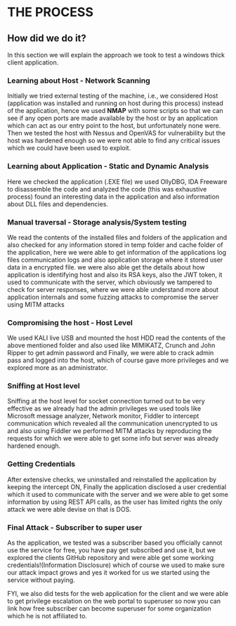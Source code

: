 # THE PROCESS

## **How did we do it?**

In this section we will explain the approach we took to test a windows thick client application.

###  Learning about Host - Network Scanning

Initially we tried external testing of the machine, i.e., we considered Host \(application was installed and running on host during this process\) instead of the application, hence we used **NMAP** with some scripts so that we can see if any open ports are made available by the host or by an application which can act as our entry point to the host, but unfortunately none were. Then we tested the host with Nessus and OpenVAS for vulnerability but the host was hardened enough so we were not able to find any critical issues which we could have been used to exploit.

### Learning about Application - Static and Dynamic Analysis

Here we checked the application \(.EXE file\) we used OllyDBG, IDA Freeware to disassemble the code and analyzed the code \(this was exhaustive process\) found an  interesting data in the application and also information about DLL files and dependencies.

### Manual traversal - Storage analysis/System testing

We read the contents of the installed files and folders of the application and also checked for any information stored in temp folder and cache folder of the application, here we were able to get information of the applications log files communication logs and also application storage where it stored user data in a encrypted file. we were also able get the details about how application is identifying host and also its RSA keys, also the JWT token, it used to communicate with the server, which obviously we tampered to check for server responses, where we were able understand more about application internals and some fuzzing attacks to compromise the server using MITM attacks

### Compromising the host - Host Level

We used KALI live USB and mounted the host HDD read the contents of the above mentioned folder and also used like MIMIKATZ, Crunch and John Ripper to get admin password and Finally, we were able to crack admin pass and logged into the host, which of course gave more privileges and we explored more as an administrator.

### Sniffing at Host level

Sniffing at the host level for socket connection turned out to be very effective as we already had the admin privileges we used tools like Microsoft message analyzer, Network monitor, Fiddler to intercept communication which revealed all the communication unencrypted to us and also using Fiddler we performed MITM attacks by reproducing the requests for which we were able to get some info but server was already hardened enough.

### Getting Credentials

After extensive checks, we uninstalled and reinstalled the application by keeping the intercept ON, Finally the application disclosed a user credential which it used to communicate with the server and we were able to get some information by using REST API calls, as the user has limited rights the only attack we were able devise on that is DOS.

### Final Attack - Subscriber to super user

As the application, we tested was a subscriber based you officially cannot use the service for free, you have pay get subscribed and use it, but we explored the clients GitHub repository and were able get some working credentials!\(Information Disclosure\) which of course we used to make sure our attack impact grows and yes it worked for us we started using the service without paying.

FYI, we also did tests for the web application for the client and we were able to get privilege escalation on the web portal to superuser so now you can link how free subscriber can become superuser for some organization which he is not affiliated to.

